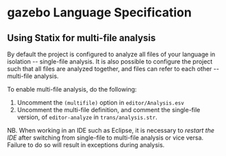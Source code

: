 # gazebo Language Specification

## Using Statix for multi-file analysis

By default the project is configured to analyze all files of your language in
isolation -- single-file analysis. It is also possible to configure the project
such that all files are analyzed together, and files can refer to each other --
multi-file analysis.

To enable multi-file analysis, do the following:
1. Uncomment the `(multifile)` option in `editor/Analysis.esv`
2. Uncomment the multi-file definition, and comment the single-file version, of
   `editor-analyze` in `trans/analysis.str`.

NB. When working in an IDE such as Eclipse, it is necessary to _restart the IDE_
after switching from single-file to multi-file analysis or vice versa. Failure to
do so will result in exceptions during analysis.

